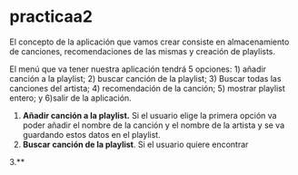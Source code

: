 # practicaa2

El concepto de la aplicación que vamos crear consiste en almacenamiento de canciones, recomendaciones de las mismas y creación de playlists.

El menú que va tener nuestra aplicación tendrá 5 opciones: 1) añadir canción a la playlist; 2) buscar canción de la playlist; 3)  Buscar todas las canciones del artista; 4) recomendación de la canción; 5) mostrar playlist entero; y 6)salir de la aplicación.

1. **Añadir canción a la playlist.** Si el usuario elige la primera opción va poder añadir el nombre de la canción y el nombre de la artista y se va guardando estos datos en el playlist.
2. **Buscar canción de la playlist**. Si el usuario quiere encontrar

3.**
